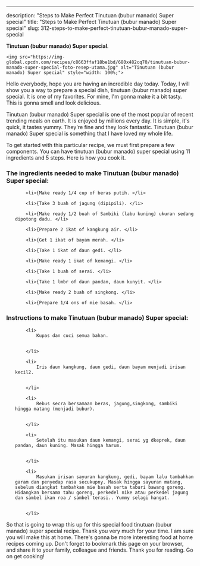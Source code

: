 ---
description: "Steps to Make Perfect Tinutuan (bubur manado) Super special"
title: "Steps to Make Perfect Tinutuan (bubur manado) Super special"
slug: 312-steps-to-make-perfect-tinutuan-bubur-manado-super-special

<p>
	<strong>Tinutuan (bubur manado) Super special</strong>. 
	
</p>
<p>
	
	<img src="https://img-global.cpcdn.com/recipes/c8663ffaf18be1bd/680x482cq70/tinutuan-bubur-manado-super-special-foto-resep-utama.jpg" alt="Tinutuan (bubur manado) Super special" style="width: 100%;">
	
	
</p>
<p>
	Hello everybody, hope you are having an incredible day today. Today, I will show you a way to prepare a special dish, tinutuan (bubur manado) super special. It is one of my favorites. For mine, I'm gonna make it a bit tasty. This is gonna smell and look delicious.
</p>
	
<p>
	
</p>
<p>
	Tinutuan (bubur manado) Super special is one of the most popular of recent trending meals on earth. It is enjoyed by millions every day. It is simple, it's quick, it tastes yummy. They're fine and they look fantastic. Tinutuan (bubur manado) Super special is something that I have loved my whole life.
</p>

<p>
To get started with this particular recipe, we must first prepare a few components. You can have tinutuan (bubur manado) super special using 11 ingredients and 5 steps. Here is how you cook it.
</p>

<h3>The ingredients needed to make Tinutuan (bubur manado) Super special:</h3>

<ol>
	
		<li>{Make ready 1/4 cup of beras putih. </li>
	
		<li>{Take 3 buah of jagung (dipipili). </li>
	
		<li>{Make ready 1/2 buah of Sambiki (labu kuning) ukuran sedang dipotong dadu. </li>
	
		<li>{Prepare 2 ikat of kangkung air. </li>
	
		<li>{Get 1 ikat of bayam merah. </li>
	
		<li>{Take 1 ikat of daun gedi. </li>
	
		<li>{Make ready 1 ikat of kemangi. </li>
	
		<li>{Take 1 buah of serai. </li>
	
		<li>{Take 1 lmbr of daun pandan, daun kunyit. </li>
	
		<li>{Make ready 2 buah of singkong. </li>
	
		<li>{Prepare 1/4 ons of mie basah. </li>
	
</ol>
<p>
	
</p>

<h3>Instructions to make Tinutuan (bubur manado) Super special:</h3>

<ol>
	
		<li>
			Kupas dan cuci semua bahan.
			
			
		</li>
	
		<li>
			Iris daun kangkung, daun gedi, daun bayam menjadi irisan kecil2.
			
			
		</li>
	
		<li>
			Rebus secra bersamaan beras, jagung,singkong, sambiki hingga matang (menjadi bubur).
			
			
		</li>
	
		<li>
			Setelah itu masukan daun kemangi, serai yg dkeprek, daun pandan, daun kuning. Masak hingga harum.
			
			
		</li>
	
		<li>
			Masukan irisan sayuran kangkung, gedi, bayam lalu tambahkan garam dan penyedap rasa secukupny. Masak hingga sayuran matang, sebelum diangkat tambahkan mie basah serta taburi bawang goreng. Hidangkan bersama tahu goreng, perkedel nike atau perkedel jagung dan sambel ikan roa / sambel terasi.. Yummy selagi hangat.
			
			
		</li>
	
</ol>

<p>
	
</p>

<p>
	So that is going to wrap this up for this special food tinutuan (bubur manado) super special recipe. Thank you very much for your time. I am sure you will make this at home. There's gonna be more interesting food at home recipes coming up. Don't forget to bookmark this page on your browser, and share it to your family, colleague and friends. Thank you for reading. Go on get cooking!
</p>

